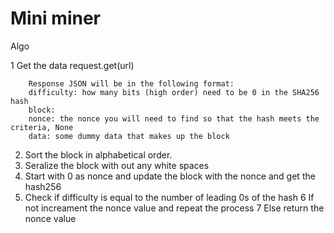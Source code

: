 # Mini miner


Algo

1 Get the data request.get(url)

```
    Response JSON will be in the following format:
    difficulty: how many bits (high order) need to be 0 in the SHA256 hash
    block:
    nonce: the nonce you will need to find so that the hash meets the criteria, None
    data: some dummy data that makes up the block

```
2. Sort the block in alphabetical order.
3. Seralize the block with out any white spaces
4. Start with 0 as nonce and update the block with the nonce and get the hash256
5. Check if difficulty is equal to the number of leading 0s of the hash 
6  If not increament the nonce value and repeat the process 
7 Else return the nonce value 


